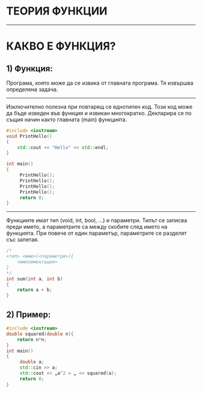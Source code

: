 # **ТЕОРИЯ ФУНКЦИИ**

---

# КАКВО Е ФУНКЦИЯ?

## 1) Функция:

Програма, която може да се извика от главната програма. Тя извършва определена задача.

---

Изключително полезна при повтарящ се еднотипен код. Този код може да бъде изведен във функция и извикан многократко. Декларира се по същия начин както главната (main) функцията.

```c++
#include <iostream>
void PrintHello()
{
    std::cout << "Hello" << std::endl;
}

int main()
{
     PrintHello();
     PrintHello();
     PrintHello();
     PrintHello();
     return 0;
}
```

---

Функциите имат тип (void, int, bool, ...) и параметри. Типът се записва преди името, а параметрите са между скобите след името на функцията. При повече от един параметър, параметрите се разделят със запетая.

```c++
/*
<тип> <име>(<параметри>){
    <имплементация>
}
*/
int sum(int a, int b)
{
    return a + b;
}
```

## 2) Пример:

```c++
#include <iostream>
double squared(double n){
    return n*n;
}
int main()
{
     double a;
     std::cin >> a;
     std::cout << „a^2 = „ << squared(a);
     return 0;
}
```
